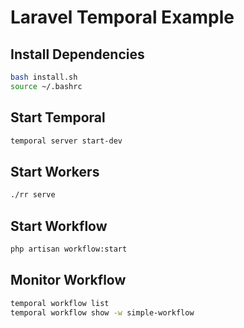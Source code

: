 # Laravel Temporal Example

## Install Dependencies
```bash
bash install.sh
source ~/.bashrc
```

## Start Temporal

```bash
temporal server start-dev
```

## Start Workers

```bash
./rr serve
```

## Start Workflow

```bash
php artisan workflow:start
```

## Monitor Workflow

```bash
temporal workflow list
temporal workflow show -w simple-workflow
```
